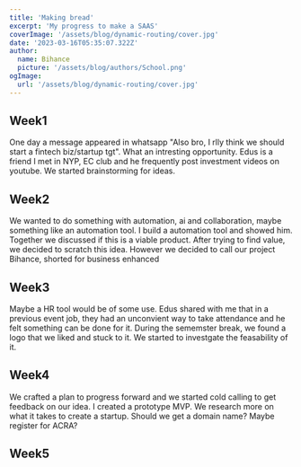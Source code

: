 ```yaml
---
title: 'Making bread'
excerpt: 'My progress to make a SAAS'
coverImage: '/assets/blog/dynamic-routing/cover.jpg'
date: '2023-03-16T05:35:07.322Z'
author:
  name: Bihance
  picture: '/assets/blog/authors/School.png'
ogImage:
  url: '/assets/blog/dynamic-routing/cover.jpg'
---
```


## Week1 
One day a message appeared in whatsapp "Also bro, I rlly think we should start a fintech biz/startup tgt". What an intresting opportunity. Edus is a friend I met in NYP, EC club and he frequently post investment videos on youtube. We started brainstorming for ideas.

## Week2
We wanted to do something with automation, ai and collaboration, maybe something like an automation tool. I build a automation tool and showed him. Together we discussed if this is a viable product. After trying to find value, we decided to scratch this idea. However we decided to call our project Bihance, shorted for business enhanced

## Week3
Maybe a HR tool would be of some use. Edus shared with me that in a previous event job, they had an unconvient way to take attendance and he felt something can be done for it. During the sememster break, we found a logo that we liked and stuck to it. We started to investgate the feasability of it.

## Week4
We crafted a plan to progress forward and we started cold calling to get feedback on our idea. I created a prototype MVP. We research more on what it takes to create a startup. Should we get a domain name? Maybe register for ACRA?

## Week5
